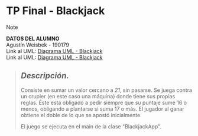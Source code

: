 # TP Final - **Blackjack**
> [!NOTE]
> **DATOS DEL ALUMNO**  
> Agustín Weisbek - 190179  
> Link al UML: <a href="https://archivos.myftp.org/poo/uml/UML-Blackjack.svg" target="_blank">Diagrama UML - Blackjack</a>  
> Link al UML: [Diagrama UML - Blackjack](https://archivos.myftp.org/poo/uml/UML-Blackjack.svg)

> ## _Descripción._
> Consiste en sumar un valor cercano a *21*, sin pasarse. Se juega contra un crupier (en este caso una máquina) donde tiene sus propias reglas. Éste está obligado a pedir siempre que su puntaje sume 16 o menos, obligando a plantarse si suma 17 o más.
> El jugador al ganar obtiene el doble de lo que se apostó inicialmente.
>
> El juego se ejecuta en el main de la clase "BlackjackApp".
